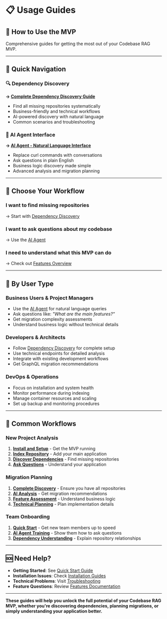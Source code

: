 # 📋 Usage Guides

## 🎯 **How to Use the MVP**

Comprehensive guides for getting the most out of your Codebase RAG MVP.

---

## 🚀 **Quick Navigation**

### **🔍 Dependency Discovery**
**→ [Complete Dependency Discovery Guide](dependency-discovery.md)**
- Find all missing repositories systematically
- Business-friendly and technical workflows
- AI-powered discovery with natural language
- Common scenarios and troubleshooting

### **🤖 AI Agent Interface**
**→ [AI Agent - Natural Language Interface](ai-agent.md)**
- Replace curl commands with conversations
- Ask questions in plain English
- Business logic discovery made simple
- Advanced analysis and migration planning

---

## 🎯 **Choose Your Workflow**

### **I want to find missing repositories**
→ Start with [Dependency Discovery](dependency-discovery.md)

### **I want to ask questions about my codebase**
→ Use the [AI Agent](ai-agent.md)

### **I need to understand what this MVP can do**
→ Check out [Features Overview](../features.md)

---

## 💼 **By User Type**

### **Business Users & Project Managers**
- Use the [AI Agent](ai-agent.md) for natural language queries
- Ask questions like: *"What are the main features?"*
- Get migration complexity assessments
- Understand business logic without technical details

### **Developers & Architects**  
- Follow [Dependency Discovery](dependency-discovery.md) for complete setup
- Use technical endpoints for detailed analysis
- Integrate with existing development workflows
- Get GraphQL migration recommendations

### **DevOps & Operations**
- Focus on installation and system health
- Monitor performance during indexing
- Manage container resources and scaling
- Set up backup and monitoring procedures

---

## 🔄 **Common Workflows**

### **New Project Analysis**
1. **[Install and Setup](../installation/)** - Get the MVP running
2. **[Index Repository](dependency-discovery.md#phase-2-index-your-main-repository)** - Add your main application
3. **[Discover Dependencies](dependency-discovery.md#phase-3-analyze-dependencies)** - Find missing repositories
4. **[Ask Questions](ai-agent.md#what-questions-can-you-ask)** - Understand your application

### **Migration Planning**
1. **[Complete Discovery](dependency-discovery.md)** - Ensure you have all repositories
2. **[AI Analysis](ai-agent.md#migration-planning)** - Get migration recommendations
3. **[Feature Assessment](ai-agent.md#business-logic-discovery)** - Understand business logic
4. **[Technical Planning](ai-agent.md#technical-deep-dive-conversation)** - Plan implementation details

### **Team Onboarding**
1. **[Quick Start](../../QUICKSTART.md)** - Get new team members up to speed
2. **[AI Agent Training](ai-agent.md#user-specific-workflows)** - Show them how to ask questions
3. **[Dependency Understanding](dependency-discovery.md#business-friendly-discovery-workflow)** - Explain repository relationships

---

## 🆘 **Need Help?**

- **Getting Started**: See [Quick Start Guide](../../QUICKSTART.md)
- **Installation Issues**: Check [Installation Guides](../installation/)
- **Technical Problems**: Visit [Troubleshooting](../../TROUBLESHOOTING.md)
- **Feature Questions**: Review [Features Documentation](../features.md)

---

**These guides will help you unlock the full potential of your Codebase RAG MVP, whether you're discovering dependencies, planning migrations, or simply understanding your application better.**